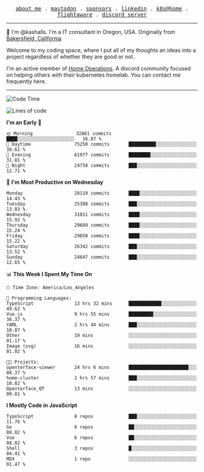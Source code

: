 <p align="center">
  <samp>
    <a href="https://jordanjones.org/">about me</a> .
    <a rel="me" href="https://mastodon.social/@kashall">mastodon</a> .
    <a href="https://github.com/sponsors/kashalls">sponsors</a> .
    <a href="https://linkedin.com/in/jordpjones">linkedin</a> .
    <a href="https://github.com/kashalls/home-cluster">k8s@home</a> .
    <a href="https://flightaware.com/adsb/stats/user/kashalls">flightaware</a> .
    <a href="https://discord.gg/V2WrCfqba9">discord server</a>
  </samp>
</p>

----------------------------------------------------------------

:wave: I'm @kashalls. I'm a IT consultant in Oregon, USA. Originally from [Bakersfield, California](https://maps.app.goo.gl/QQMtywTWghpXB6Tu6)

Welcome to my coding space, where I put all of my thoughts an ideas into a project regardless of whether they are good or not.

I'm an active member of [Home Operations](https://discord.gg/home-operations). A discord community focused on helping others with their kubernetes homelab. You can contact me frequently here.

----------------------------------------------------------------
<!--START_SECTION:waka-->
![Code Time](http://img.shields.io/badge/Code%20Time-2%2C110%20hrs%207%20mins-blue)

![Lines of code](https://img.shields.io/badge/From%20Hello%20World%20I%27ve%20Written-16.6%20million%20lines%20of%20code-blue)

**I'm an Early 🐤** 

```text
🌞 Morning                32861 commits       ████░░░░░░░░░░░░░░░░░░░░░   16.87 % 
🌆 Daytime                75250 commits       ██████████░░░░░░░░░░░░░░░   38.62 % 
🌃 Evening                61977 commits       ████████░░░░░░░░░░░░░░░░░   31.81 % 
🌙 Night                  24758 commits       ███░░░░░░░░░░░░░░░░░░░░░░   12.71 % 
```
📅 **I'm Most Productive on Wednesday** 

```text
Monday                   28119 commits       ████░░░░░░░░░░░░░░░░░░░░░   14.43 % 
Tuesday                  25388 commits       ███░░░░░░░░░░░░░░░░░░░░░░   13.03 % 
Wednesday                31011 commits       ████░░░░░░░░░░░░░░░░░░░░░   15.92 % 
Thursday                 29689 commits       ████░░░░░░░░░░░░░░░░░░░░░   15.24 % 
Friday                   29650 commits       ████░░░░░░░░░░░░░░░░░░░░░   15.22 % 
Saturday                 26342 commits       ███░░░░░░░░░░░░░░░░░░░░░░   13.52 % 
Sunday                   24647 commits       ███░░░░░░░░░░░░░░░░░░░░░░   12.65 % 
```


📊 **This Week I Spent My Time On** 

```text
🕑︎ Time Zone: America/Los_Angeles

💬 Programming Languages: 
TypeScript               13 hrs 32 mins      ████████████░░░░░░░░░░░░░   49.62 % 
Vue.js                   9 hrs 55 mins       █████████░░░░░░░░░░░░░░░░   36.37 % 
YAML                     2 hrs 44 mins       ███░░░░░░░░░░░░░░░░░░░░░░   10.07 % 
Other                    19 mins             ░░░░░░░░░░░░░░░░░░░░░░░░░   01.17 % 
Image (svg)              16 mins             ░░░░░░░░░░░░░░░░░░░░░░░░░   01.02 % 

🐱‍💻 Projects: 
openterface-viewer       24 hrs 6 mins       ██████████████████████░░░   88.37 % 
home-cluster             2 hrs 57 mins       ███░░░░░░░░░░░░░░░░░░░░░░   10.82 % 
Openterface_QT           13 mins             ░░░░░░░░░░░░░░░░░░░░░░░░░   00.81 % 
```

**I Mostly Code in JavaScript** 

```text
TypeScript               8 repos             ███░░░░░░░░░░░░░░░░░░░░░░   11.76 % 
Go                       6 repos             ██░░░░░░░░░░░░░░░░░░░░░░░   08.82 % 
Vue                      6 repos             ██░░░░░░░░░░░░░░░░░░░░░░░   08.82 % 
Shell                    3 repos             █░░░░░░░░░░░░░░░░░░░░░░░░   04.41 % 
MDX                      1 repo              ░░░░░░░░░░░░░░░░░░░░░░░░░   01.47 % 
```




<!--END_SECTION:waka-->